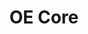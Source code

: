 ---
parent_project: oe
permalink: /engineering/projects/oe/oe-core/
project_link_name: oe-core
project_url: http://git.openembedded.org/openembedded-core/commit/?id=
statsAvailable: 'true'
title: OE Core
---